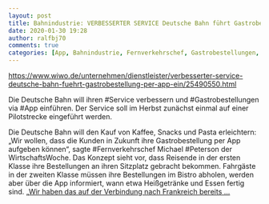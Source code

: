 ```yaml
---
layout: post
title: Bahnindustrie: VERBESSERTER SERVICE Deutsche Bahn führt Gastrobestellung per App ein, aus Wirtschaftswoche
date: 2020-01-30 19:28
author: ralfbj70
comments: true
categories: [App, Bahnindustrie, Fernverkehrschef, Gastrobestellungen, Peterson, Service]
---
```

https://www.wiwo.de/unternehmen/dienstleister/verbesserter-service-deutsche-bahn-fuehrt-gastrobestellung-per-app-ein/25490550.html

Die Deutsche Bahn will ihren #Service verbessern und #Gastrobestellungen via #App einführen. Der Service soll im Herbst zunächst einmal auf einer Pilotstrecke eingeführt werden.

Die Deutsche Bahn will den Kauf von Kaffee, Snacks und Pasta erleichtern: „Wir wollen, dass die Kunden in Zukunft ihre Gastrobestellung per App aufgeben können“, sagte #Fernverkehrschef Michael #Peterson der WirtschaftsWoche. Das Konzept sieht vor, dass Reisende in der ersten Klasse ihre Bestellungen an ihren Sitzplatz gebracht bekommen. Fahrgäste in der zweiten Klasse müssen ihre Bestellungen im Bistro abholen, werden aber über die App informiert, wann etwa Heißgetränke und Essen fertig sind. „<a href="https://www.wiwo.de/unternehmen/dienstleister/verbesserter-service-deutsche-bahn-fuehrt-gastrobestellung-per-app-ein/25490550.html">Wir haben das auf der Verbindung nach Frankreich bereits ...</a>
